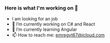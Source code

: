 ### Here is what I'm working on 👋


- I am looking for an job
- 🔭 I’m currently working on C# and React
- 🌱 I’m currently learning Angular
- 📫 How to reach me: emregyt67@icloud.com
